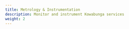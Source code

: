 ```yaml
---
title: Metrology & Instrumentation
description: Monitor and instrument Kowabunga services
weight: 2
---
```

